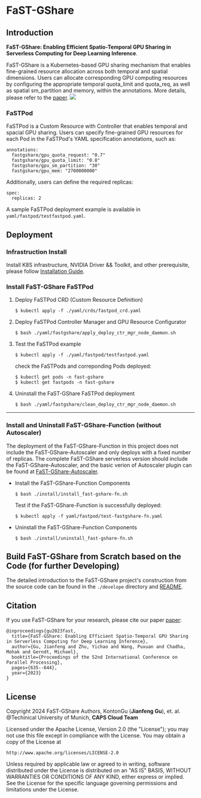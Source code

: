 # FaST-GShare

## Introduction
**FaST-GShare: Enabling Efficient Spatio-Temporal GPU Sharing in Serverless Computing for Deep Learning Inference**. 

FaST-GShare is a Kubernetes-based GPU sharing mechanism that enables fine-grained resource allocation across both temporal and spatial dimensions. Users can allocate corresponding GPU computing resources by configuring the appropriate temporal quota_limit and quota_req, as well as spatial sm_partition and memory, within the annotations. More details, please refer to the [paper](https://dl.acm.org/doi/abs/10.1145/3605573.3605638).
![](https://github.com/KontonGu/FaST-GShare/blob/main/konton_test/architecture.png)
### FaSTPod 
FaSTPod is a Custom Resource with Controller that enables temporal and spacial GPU sharing. Users can specify fine-grained GPU resources for each Pod in the FaSTPod's YAML specification annotations, such as:
```
annotations: 
  fastgshare/gpu_quota_request: "0.7"
  fastgshare/gpu_quota_limit: "0.8"
  fastgshare/gpu_sm_partition: "30"
  fastgshare/gpu_mem: "2700000000"
```
Additionally, users can define the required replicas:
```
spec:
  replicas: 2
```
A sample FaSTPod deployment example is available in `yaml/fastpod/testfastpod.yaml`.



## Deployment

### Infrastruction Install
Install K8S infrastructure, NVIDIA Driver && Toolkit, and other prerequisite, please follow [Installation Guide](https://github.com/KontonGu/FaST-GShare/blob/main/install/README.md).

### Install FaST-GShare FaSTPod 
1. Deploy FaSTPod CRD (Custom Resource Definition)
    ```
    $ kubectl apply -f ./yaml/crds/fastpod_crd.yaml
    ```
2. Deploy FaSTPod Controller Manager and GPU Resource Configurator
    ```
    $ bash ./yaml/fastgshare/apply_deploy_ctr_mgr_node_daemon.sh
    ```
3. Test the FaSTPod example    
    ```
    $ kubectl apply -f ./yaml/fastpod/testfastpod.yaml
    ```
    check the FaSTPods and correponding Pods deployed:
    ```
    $ kubectl get pods -n fast-gshare
    $ kubectl get fastpods -n fast-gshare
    ```
4. Uninstall the FaST-GShare FaSTPod deployment
    ```
    $ bash ./yaml/fastgshare/clean_deploy_ctr_mgr_node_daemon.sh
    ```
---
### Install and Uninstall FaST-GShare-Function (without Autoscaler)
The deployment of the FaST-GShare-Function in this project does not include the FaST-GShare-Autoscaler and only deploys with a fixed number of replicas. The complete FaST-GShare serverless version should include the FaST-GShare-Autoscaler, and the basic verion of Autoscaler plugin can be found at [FaST-GShare-Autoscaler](https://github.com/KontonGu/FaST-GShare-Autoscaler.git).
- Install the FaST-GShare-Function Components
    ```
    $ bash ./install/install_fast-gshare-fn.sh
    ```
    Test if the FaST-GShare-Function is successfully deployed:
    ```
    $ kubectl apply -f yaml/fastpod/test-fastgshare-fn.yaml
    ```
- Uninstall the FaST-GShare-Function Components
    ```
    $ bash ./install/uninstall_fast-gshare-fn.sh
    ```

## Build FaST-GShare from Scratch based on the Code (for further Developing)
The detailed introduction to the FaST-GShare project's construction from the source code can be found in the `./develope` directory and [README](https://github.com/KontonGu/FaST-GShare/blob/main/develop/README.md).


## Citation
If you use FaST-GShare for your research, please cite our paper [paper](https://dl.acm.org/doi/abs/10.1145/3605573.3605638):
```
@inproceedings{gu2023fast,
  title={FaST-GShare: Enabling Efficient Spatio-Temporal GPU Sharing in Serverless Computing for Deep Learning Inference},
  author={Gu, Jianfeng and Zhu, Yichao and Wang, Puxuan and Chadha, Mohak and Gerndt, Michael},
  booktitle={Proceedings of the 52nd International Conference on Parallel Processing},
  pages={635--644},
  year={2023}
}
```


## License
Copyright 2024 FaST-GShare Authors, KontonGu (**Jianfeng Gu**), et. al.
@Techinical University of Munich, **CAPS Cloud Team**

Licensed under the Apache License, Version 2.0 (the "License");
you may not use this file except in compliance with the License.
You may obtain a copy of the License at

    http://www.apache.org/licenses/LICENSE-2.0

Unless required by applicable law or agreed to in writing, software
distributed under the License is distributed on an "AS IS" BASIS,
WITHOUT WARRANTIES OR CONDITIONS OF ANY KIND, either express or implied.
See the License for the specific language governing permissions and
limitations under the License.
